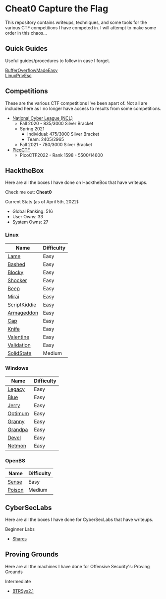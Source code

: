 # Cheat0 Capture the Flag
This repository contains writeups, techniques, and some tools for the various CTF competitions I have competed in. I will attempt to make some order in this chaos...

## Quick Guides
Useful guides/procedures to follow in case I forget.

[BufferOverflowMadeEasy](https://github.com/Cheat-0/CTF/tree/main/Guides/BufferOverflowMadeEasy)<br>
[LinuxPrivEsc](https://github.com/Cheat-0/CTF/tree/main/Guides/LinuxPrivEsc)

## Competitions
These are the various CTF competitions I've been apart of. Not all are included here as I no longer have access to results from some competitions.

- [National Cyber League (NCL)](https://cyberskyline.com/)
	- Fall 2020 - 835/3000 Silver Bracket
	- Spring 2021
		- Individual: 475/3000 Silver Bracket
		- Team: 2405/2965
	- Fall 2021 - 780/3000 Silver Bracket
- [PicoCTF](https://play.picoctf.org/login)
	- PicoCTF2022 - Rank 1598 - 5500/14600

## HacktheBox
Here are all the boxes I have done on HacktheBox that have writeups.

Check me out: **Cheat0**

Current Stats (as of April 5th, 2022):
- Global Ranking: 516
- User Owns: 33
- System Owns: 27

### Linux
| Name | Difficulty |
| ------ | --------- |
| [Lame](https://github.com/Cheat-0/CTF/tree/main/LearningPlatforms/hackthebox/machines/easy/lame) | Easy |
| [Bashed](https://github.com/Cheat-0/CTF/tree/main/LearningPlatforms/hackthebox/machines/easy/bashed) | Easy |
| [Blocky](https://github.com/Cheat-0/CTF/tree/main/LearningPlatforms/hackthebox/machines/easy/blocky) | Easy |
| [Shocker](https://github.com/Cheat-0/CTF/tree/main/LearningPlatforms/hackthebox/machines/easy/shocker) | Easy |
| [Beep](https://github.com/Cheat-0/CTF/tree/main/LearningPlatforms/hackthebox/machines/easy/beep) | Easy |
| [Mirai](https://github.com/Cheat-0/CTF/tree/main/LearningPlatforms/hackthebox/machines/easy/mirai) | Easy |
| [ScriptKiddie](https://github.com/Cheat-0/CTF/tree/main/LearningPlatforms/hackthebox/machines/easy/scriptkiddie) | Easy |
| [Armageddon](https://github.com/Cheat-0/CTF/tree/main/LearningPlatforms/hackthebox/machines/easy/armageddon) | Easy |
| [Cap](https://github.com/Cheat-0/CTF/tree/main/LearningPlatforms/hackthebox/machines/easy/cap) | Easy |
| [Knife](https://github.com/Cheat-0/CTF/tree/main/LearningPlatforms/hackthebox/machines/easy/knife) | Easy |
| [Valentine](https://github.com/Cheat-0/CTF/tree/main/LearningPlatforms/hackthebox/machines/easy/valentine) | Easy |
| [Validation](https://github.com/Cheat-0/CTF/tree/main/LearningPlatforms/hackthebox/machines/easy/validation) | Easy |
| [SolidState](https://github.com/Cheat-0/CTF/tree/main/LearningPlatforms/hackthebox/machines/medium/solidstate) | Medium |

### Windows
| Name | Difficulty |
| --- | --- |
| [Legacy](https://github.com/Cheat-0/CTF/tree/main/LearningPlatforms/hackthebox/machines/easy/legacy) | Easy | 
| [Blue](https://github.com/Cheat-0/CTF/tree/main/LearningPlatforms/hackthebox/machines/easy/blue) | Easy |
| [Jerry](https://github.com/Cheat-0/CTF/tree/main/LearningPlatforms/hackthebox/machines/easy/jerry) | Easy |
| [Optimum](https://github.com/Cheat-0/CTF/tree/main/LearningPlatforms/hackthebox/machines/easy/optimum) | Easy |
| [Granny](https://github.com/Cheat-0/CTF/tree/main/LearningPlatforms/hackthebox/machines/easy/granny) | Easy | 
| [Grandpa](https://github.com/Cheat-0/CTF/tree/main/LearningPlatforms/hackthebox/machines/easy/grandpa) | Easy |
| [Devel](https://github.com/Cheat-0/CTF/tree/main/LearningPlatforms/hackthebox/machines/easy/devel) | Easy |
| [Netmon](https://github.com/Cheat-0/CTF/tree/main/LearningPlatforms/hackthebox/machines/easy/netmon) | Easy |

### OpenBS
| Name  | Difficulty |
| --- | --- |
| [Sense](https://github.com/Cheat-0/CTF/tree/main/LearningPlatforms/hackthebox/machines/easy/sense) | Easy |
| [Poison](https://github.com/Cheat-0/CTF/tree/main/LearningPlatforms/hackthebox/machines/medium/poison) | Medium |

## CyberSecLabs
Here are all the boxes I have done for CyberSecLabs that have writeups.

Beginner Labs
- [Shares](https://github.com/Cheat-0/CTF/tree/main/LearningPlatforms/CyberSecLabs/BeginnerLabs/shares)

## Proving Grounds
Here are all the machines I have done for Offensive Security's: Proving Grounds

Intermediate
- [BTRSys2.1](https://github.com/Cheat-0/CTF/tree/main/LearningPlatforms/ProvingGrounds/BTRSys2.1)
